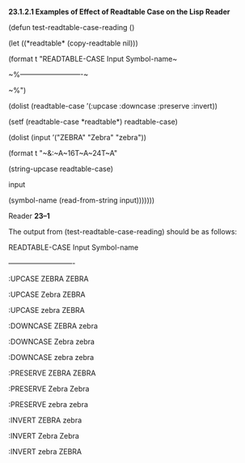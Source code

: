 **23.1.2.1 Examples of Effect of Readtable Case on the Lisp Reader** 

(defun test-readtable-case-reading () 

(let ((\*readtable\* (copy-readtable nil))) 

(format t "READTABLE-CASE Input Symbol-name~ 

~%–––––––––––––––––-~ 

~%") 

(dolist (readtable-case ’(:upcase :downcase :preserve :invert)) 

(setf (readtable-case \*readtable\*) readtable-case) 

(dolist (input ’("ZEBRA" "Zebra" "zebra")) 

(format t "~&:~A~16T~A~24T~A" 

(string-upcase readtable-case) 

input 

(symbol-name (read-from-string input))))))) 

Reader **23–1**

 

 

The output from (test-readtable-case-reading) should be as follows: 

READTABLE-CASE Input Symbol-name 

––––––––––––––––––- 

:UPCASE ZEBRA ZEBRA 

:UPCASE Zebra ZEBRA 

:UPCASE zebra ZEBRA 

:DOWNCASE ZEBRA zebra 

:DOWNCASE Zebra zebra 

:DOWNCASE zebra zebra 

:PRESERVE ZEBRA ZEBRA 

:PRESERVE Zebra Zebra 

:PRESERVE zebra zebra 

:INVERT ZEBRA zebra 

:INVERT Zebra Zebra 

:INVERT zebra ZEBRA 


